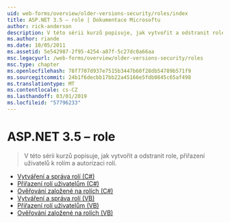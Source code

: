 ```yaml
---
uid: web-forms/overview/older-versions-security/roles/index
title: ASP.NET 3.5 – role | Dokumentace Microsoftu
author: rick-anderson
description: V této sérii kurzů popisuje, jak vytvořit a odstranit role, přiřazení uživatelů k rolím a autorizaci rolí.
ms.author: riande
ms.date: 10/05/2011
ms.assetid: 5e542987-2f95-4254-a87f-5c27dc0a66aa
msc.legacyurl: /web-forms/overview/older-versions-security/roles
msc.type: chapter
ms.openlocfilehash: 78f7707d937e7515b3447b60f28db54789b571f9
ms.sourcegitcommit: 24b1f6decbb17bb22a45166e5fdb0845c65af498
ms.translationtype: MT
ms.contentlocale: cs-CZ
ms.lasthandoff: 03/01/2019
ms.locfileid: "57796233"
---
```

<a name="aspnet-35---roles"></a>ASP.NET 3.5 – role
====================
> V této sérii kurzů popisuje, jak vytvořit a odstranit role, přiřazení uživatelů k rolím a autorizaci rolí.


- [Vytváření a správa rolí (C#)](creating-and-managing-roles-cs.md)
- [Přiřazení rolí uživatelům (C#)](assigning-roles-to-users-cs.md)
- [Ověřování založené na rolích (C#)](role-based-authorization-cs.md)
- [Vytváření a správa rolí (VB)](creating-and-managing-roles-vb.md)
- [Přiřazení rolí uživatelům (VB)](assigning-roles-to-users-vb.md)
- [Ověřování založené na rolích (VB)](role-based-authorization-vb.md)
